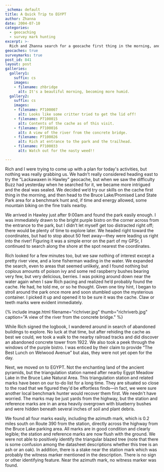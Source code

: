 ```yaml
---
_schema: default
title: A Quick Trip to EGYPT
author: Zhanna
date: 2004-07-10
categories:
  - geocaching
  - survey mark hunting
excerpt: >- 
  Rich and Zhanna search for a geocache first thing in the morning, and then head to the Bruce Lake/Promised Land State Park area for a benchmark hunt.
geocaches: true
surveymarks: true
post_id: 841
layout: post
galleries:
  gallery1:
    suffix: cs
    images:
    - filename: zhbridge
      alt: It's a beautiful morning, becoming more humid.
  gallery2:
    suffix: cs
    images:
    - filename: P7100007
      alt: Looks like some critter tried to get the lid off!
    - filename: P7100015
      alt: Contents of the cache as of this visit.
    - filename: P7100016
      alt: A view of the river from the concrete bridge.
    - filename: P7100026
      alt: Rich at entrance to the park and the trailhead.
    - filename: P7100033
      alt: Watch out for the nasty weed!!                       

---
```


Rich and I were trying to come up with a plan for today's activities, but nothing was really grabbing us. We hadn’t really considered heading east to try the "Lackawaxen in Hawley" geocache, but when we saw the difficulty Buzz had yesterday when he searched for it, we became more intrigued and the deal was sealed. We decided we’d try our skills on the cache first thing in the morning, and then head to the Bruce Lake/Promised Land State Park area for a benchmark hunt and, if time and energy allowed, some mountain biking on the fine trails nearby.

We arrived in Hawley just after 9:00am and found the park easily enough. I was immediately drawn to the bright purple bistro on the corner across from the entrance to the park, but I didn’t let myself get too distracted right off; there would be plenty of time to explore later. We headed right toward the coordinates, but had to stop about 50 feet away—they were leading us right into the river! Figuring it was a simple error on the part of my GPSr, I continued to search along the shore at the spot nearest the coordinates.

Rich looked for a few minutes too, but we saw nothing of interest except a pretty river view, and a lone fisherman wading in the water. We expanded the search, even to areas that seemed unlikely, and I found nothing but copious amounts of poison ivy and some red raspberry bushes bearing very few, but very delicious, berries. I was poking around down near the water again when I saw Rich pacing and realized he’d probably found the cache. He had, he told me, or so he thought. Given one tiny hint, I began to stroll around the park once more and soon stumbled upon the mysterious container. I picked it up and opened it to be sure it was the cache. Claw or teeth marks were evident immediately.

{% include image.html filename="richriver.jpg" thumb="richriverb.jpg" caption="A view of the river from the concrete bridge." %}

While Rich signed the logbook, I wandered around in search of abandoned buildings to explore. No luck at that time, but after rehiding the cache as best we could, we took a walk to the nearby railroad tracks and did discover an abandoned concrete tower from 1922. We also took a peek through the windows of the purple bistro. I was enticed by their claim to provide “The Best Lunch on Welwood Avenue” but alas, they were not yet open for the day.

Next, we moved on to EGYPT. Not the enchanting land of the ancient pyramids, but the triangulation station named after nearby Egypt Meadow Lake in the Bruce Lake Natural Area. This triangulation station and related marks have been on our to-do list for a long time. They are situated so close to the road that we figured they'd be effortless finds—in fact, we were sure another local benchmark hunter would recover them first. We needn't have worried. The marks may be just yards from the highway, but the station and reference marks are in an area heavily overgrown with blueberry bushes and were hidden beneath several inches of soil and plant debris.

We found all four marks easily, including the azimuth mark, which is 0.2 miles south on Route 390 from the station, directly across the highway from the Bruce Lake parking area. All marks are in good condition and clearly legible; the station and reference marks are now flush with the ground. We were not able to positively identify the triangular blazed tree (note that there is some confusion among the datasheet descriptions whether this tree is an ash or an oak). In addition, there is a stake near the station mark which was probably the witness marker mentioned in the description. There is no sign or other identifying feature. Near the azimuth mark, no witness marker was found.
